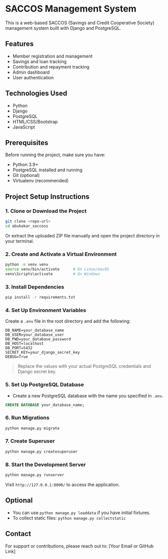 # SACCOS Management System

This is a web-based SACCOS (Savings and Credit Cooperative Society) management system built with Django and PostgreSQL.

## Features

- Member registration and management
- Savings and loan tracking
- Contribution and repayment tracking
- Admin dashboard
- User authentication

## Technologies Used

- Python
- Django
- PostgreSQL
- HTML/CSS/Bootstrap
- JavaScript

## Prerequisites

Before running the project, make sure you have:

- Python 3.9+
- PostgreSQL installed and running
- Git (optional)
- Virtualenv (recommended)

## Project Setup Instructions

### 1. Clone or Download the Project

```bash
git clone <repo-url>
cd abukakar_saccoss
```

Or extract the uploaded ZIP file manually and open the project directory in your terminal.

### 2. Create and Activate a Virtual Environment

```bash
python -m venv venv
source venv/bin/activate      # On Linux/macOS
venv\Scripts\activate         # On Windows
```

### 3. Install Dependencies

```bash
pip install -r requirements.txt
```

### 4. Set Up Environment Variables

Create a `.env` file in the root directory and add the following:

```
DB_NAME=your_database_name
DB_USER=your_database_user
DB_PWD=your_database_password
DB_HOST=localhost
DB_PORT=5432
SECRET_KEY=your_django_secret_key
DEBUG=True
```

> Replace the values with your actual PostgreSQL credentials and Django secret key.

### 5. Set Up PostgreSQL Database

- Create a new PostgreSQL database with the name you specified in `.env`.

```sql
CREATE DATABASE your_database_name;
```

### 6. Run Migrations

```bash
python manage.py migrate
```

### 7. Create Superuser

```bash
python manage.py createsuperuser
```

### 8. Start the Development Server

```bash
python manage.py runserver
```

Visit `http://127.0.0.1:8000/` to access the application.

## Optional

- You can use `python manage.py loaddata` if you have initial fixtures.
- To collect static files: `python manage.py collectstatic`

## Contact

For support or contributions, please reach out to: [Your Email or GitHub Link]
